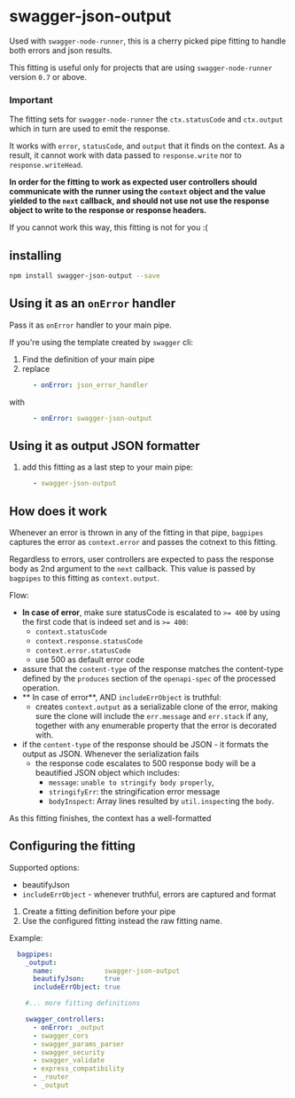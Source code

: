 swagger-json-output
===================

Used with `swagger-node-runner`, this is a cherry picked pipe fitting to handle
both errors and json results.

This fitting is useful only for projects that are using `swagger-node-runner` 
version `0.7` or above.


### Important

The fitting sets for `swagger-node-runner` the `ctx.statusCode` and `ctx.output`
which in turn are used to emit the response. 

It works with `error`, `statusCode`, and `output` that it finds on the context.
As a result, it cannot work with data passed to `response.write` nor to 
`response.writeHead`.

**In order for the fitting to work as expected user controllers should 
communicate with the runner using the `context` object and the value yielded to
the `next` callback, and should not use not use the response object to write to
the response or response headers.**

If you cannot work this way, this fitting is not for you :(

## installing
```bash
npm install swagger-json-output --save
```

## Using it as an `onError` handler

Pass it as `onError` handler to your main pipe.

If you're using the template created by `swagger` cli:

1. Find the definition of your main pipe
2. replace
```yaml
      - onError: json_error_handler
```      
with
```yaml
      - onError: swagger-json-output
```      

## Using it as output JSON formatter
1. add this fitting as a last step to your main pipe:
```yaml
      - swagger-json-output
```

## How does it work

Whenever an error is thrown in any of the fitting in that pipe, `bagpipes` 
captures the error as `context.error` and passes the cotnext to this 
fitting.

Regardless to errors, user controllers are expected to pass the response body 
as 2nd argument to the `next` callback. This value is passed by `bagpipes` to 
this fitting as `context.output`.

Flow:
 - **In case of error**, make sure statusCode is escalated to `>= 400` by using the first code
   that is indeed set and is `>= 400`:
    - `context.statusCode` 
    - `context.response.statusCode`
    - `context.error.statusCode`
    - use 500 as default error code
 - assure that the `content-type` of the response matches the content-type
   defined by the `produces` section of the `openapi-spec` of the processed
   operation.
 - ** In case of error**, AND `includeErrObject` is truthful: 
    - creates `context.output` as a serializable clone of the error, making
      sure the clone will include the `err.message` and `err.stack` if any,
      together with any enumerable property that the error is decorated with.
 - if the `content-type` of the response should be JSON - it formats the  
   output as JSON.
   Whenever the serialization fails 
    - the response code escalates to 500
      response body will be a beautified JSON object which includes:
        - `message`: `unable to stringify body properly`,
        - `stringifyErr`: the stringification error message
        - `bodyInspect`: Array lines resulted by `util.inspect`ing the `body`.

As this fitting finishes, the context has a well-formatted 
        
## Configuring the fitting 
Supported options:
 - beautifyJson
 - `includeErrObject` - whenever truthful, errors are captured and format

1. Create a fitting definition before your pipe
2. Use the configured fitting instead the raw fitting name. 

Example:
```yaml
  bagpipes: 
    _output:
      name:             swagger-json-output
      beautifyJson:     true
      includeErrObject: true

    #... more fitting definitions

    swagger_controllers:
      - onError: _output
      - swagger_cors
      - swagger_params_parser
      - swagger_security
      - swagger_validate
      - express_compatibility
      - _router
      - _output
```        



